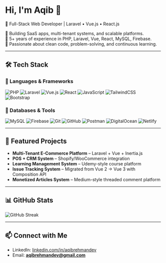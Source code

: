 # Hi, I'm Aqib 👋
🚀 Full-Stack Web Developer | Laravel • Vue.js • React.js

🔹 Building SaaS apps, multi-tenant systems, and scalable platforms.  
🔹 5+ years of experience in PHP, Laravel, Vue, React, MySQL, Firebase.  
🔹 Passionate about clean code, problem-solving, and continuous learning.  

---

## 🛠️ Tech Stack  

### 🔹 Languages & Frameworks
![PHP](https://img.shields.io/badge/PHP-777BB4?style=for-the-badge&logo=php&logoColor=white) ![Laravel](https://img.shields.io/badge/Laravel-FF2D20?style=for-the-badge&logo=laravel&logoColor=white) ![Vue.js](https://img.shields.io/badge/Vue.js-35495E?style=for-the-badge&logo=vue.js&logoColor=4FC08D) ![React](https://img.shields.io/badge/React-20232A?style=for-the-badge&logo=react&logoColor=61DAFB) ![JavaScript](https://img.shields.io/badge/JavaScript-F7DF1E?style=for-the-badge&logo=javascript&logoColor=black) ![TailwindCSS](https://img.shields.io/badge/Tailwind_CSS-38B2AC?style=for-the-badge&logo=tailwind-css&logoColor=white) ![Bootstrap](https://img.shields.io/badge/Bootstrap-563D7C?style=for-the-badge&logo=bootstrap&logoColor=white)  

### 🔹 Databases & Tools
![MySQL](https://img.shields.io/badge/MySQL-005C84?style=for-the-badge&logo=mysql&logoColor=white) ![Firebase](https://img.shields.io/badge/Firebase-FFCA28?style=for-the-badge&logo=firebase&logoColor=black) ![Git](https://img.shields.io/badge/Git-F05032?style=for-the-badge&logo=git&logoColor=white) ![GitHub](https://img.shields.io/badge/GitHub-181717?style=for-the-badge&logo=github&logoColor=white) ![Postman](https://img.shields.io/badge/Postman-FF6C37?style=for-the-badge&logo=postman&logoColor=white) ![DigitalOcean](https://img.shields.io/badge/DigitalOcean-0080FF?style=for-the-badge&logo=digitalocean&logoColor=white) ![Netlify](https://img.shields.io/badge/Netlify-00C7B7?style=for-the-badge&logo=netlify&logoColor=white)  

---

## 🌟 Featured Projects
- **Multi-Tenant E-Commerce Platform** – Laravel + Vue + Inertia.js  
- **POS + CRM System** – Shopify/WooCommerce integration  
- **Learning Management System** – Udemy-style course platform  
- **Issue Tracking System** – Migrated from Vue 2 → Vue 3 with Composition API  
- **Monetized Articles System** – Medium-style threaded comment platform  

---

## 📊 GitHub Stats

![GitHub Streak](https://github-readme-streak-stats.herokuapp.com/?user=aqibrehmandev&theme=tokyonight)  

---

## 📫 Connect with Me
- LinkedIn: [linkedin.com/in/aqibrehmandev](https://linkedin.com/in/aqibrehmandev)  
- Email: **aqibrehmandev@gmail.com**  
